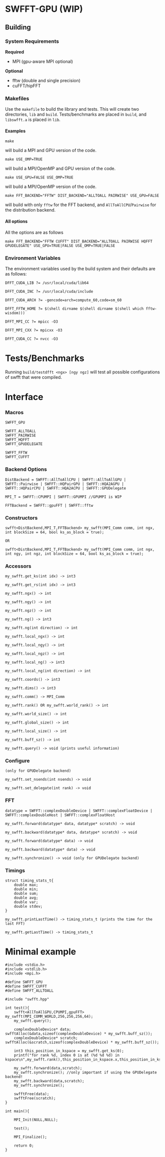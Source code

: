 # SWFFT-GPU (WIP)

## Building

### System Requirements

**Required**

* MPI (gpu-aware MPI optional)

**Optional**

* fftw (double and single precision)
* cuFFT/hipFFT

### Makefiles

Use the `makefile` to build the library and tests. This will create two directories, `lib` and `build`. Tests/benchmarks are placed in `build`, and `libswfft.a` is placed in `lib`.

#### Examples

```
make
```

will build a MPI and GPU version of the code.


```
make USE_OMP=TRUE
```

will build a MPI/OpenMP and GPU version of the code.


```
make USE_GPU=FALSE USE_OMP=TRUE
```

will build a MPI/OpenMP version of the code.


```
make FFT_BACKEND="FFTW" DIST_BACKEND="ALLTOALL PAIRWISE" USE_GPU=FALSE
```

will build with only `fftw` for the FFT backend, and `AllToAllCPU`/`Pairwise` for the distribution backend.

#### All options

All the options are as follows

```
make FFT_BACKEND="FFTW CUFFT" DIST_BACKEND="ALLTOALL PAIRWISE HQFFT GPUDELEGATE" USE_GPU=TRUE|FALSE USE_OMP=TRUE|FALSE
```

### Environment Variables

The environment variables used by the build system and their defaults are as follows:

```
DFFT_CUDA_LIB ?= /usr/local/cuda/lib64

DFFT_CUDA_INC ?= /usr/local/cuda/include

DFFT_CUDA_ARCH ?= -gencode=arch=compute_60,code=sm_60

DFFT_FFTW_HOME ?= $(shell dirname $(shell dirname $(shell which fftw-wisdom)))

DFFT_MPI_CC ?= mpicc -O3

DFFT_MPI_CXX ?= mpicxx -O3

DFFT_CUDA_CC ?= nvcc -O3
```

# Tests/Benchmarks

Running `build/testdfft <ngx> [ngy ngz]` will test all possible configurations of swfft that were compiled.

# Interface

### Macros
```
SWFFT_GPU

SWFFT_ALLTOALL
SWFFT_PAIRWISE
SWFFT_HQFFT
SWFFT_GPUDELEGATE

SWFFT_FFTW
SWFFT_CUFFT
```

### Backend Options
```
DistBackend = SWFFT::AllToAllCPU | SWFFT::AllToAllGPU | SWFFT::Pairwise | SWFFT::HQPairGPU | SWFFT::HQA2AGPU | SWFFT::HQPairCPU | SWFFT::HQA2ACPU | SWFFT::GPUDelegate

MPI_T = SWFFT::CPUMPI | SWFFT::GPUMPI //GPUMPI is WIP

FFTBackend = SWFFT::gpuFFT | SWFFT::fftw
```

### Constructors
```
swfft<DistBackend,MPI_T,FFTBackend> my_swfft(MPI_Comm comm, int ngx, int blockSize = 64, bool ks_as_block = true);

OR

swfft<DistBackend,MPI_T,FFTBackend> my_swfft(MPI_Comm comm, int ngx, int ngy, int ngz, int blockSize = 64, bool ks_as_block = true);
```

### Accessors
```
my_swfft.get_ks(int idx) -> int3

my_swfft.get_rs(int idx) -> int3

my_swfft.ngx() -> int

my_swfft.ngy() -> int

my_swfft.ngz() -> int

my_swfft.ng() -> int3

my_swfft.ng(int direction) -> int

my_swfft.local_ngx() -> int

my_swfft.local_ngy() -> int

my_swfft.local_ngz() -> int

my_swfft.local_ng() -> int3

my_swfft.local_ng(int direction) -> int

my_swfft.coords() -> int3

my_swfft.dims() -> int3

my_swfft.comm() -> MPI_Comm

my_swfft.rank() OR my_swfft.world_rank() -> int

my_swfft.world_size() -> int

my_swfft.global_size() -> int

my_swfft.local_size() -> int

my_swfft.buff_sz() -> int

my_swfft.query() -> void (prints useful information)
```

### Configure
```
(only for GPUDelegate backend)

my_swfft.set_nsends(int nsends) -> void

my_swfft.set_delegate(int rank) -> void
```

### FFT
```
datatype = SWFFT::complexDoubleDevice | SWFFT::complexFloatDevice | SWFFT::complexDoubleHost | SWFFT::complexFloatHost

my_swfft.forward(datatype* data, datatype* scratch) -> void

my_swfft.backward(datatype* data, datatype* scratch) -> void

my_swfft.forward(datatype* data) -> void

my_swfft.backward(datatype* data) -> void

my_swfft.synchronize() -> void (only for GPUDelegate backend)
```

### Timings
```
struct timing_stats_t{
    double max;
    double min;
    double sum;
    double avg;
    double var;
    double stdev;
}

my_swfft.printLastTime() -> timing_stats_t (prints the time for the last FFT)

my_swfft.getLastTime() -> timing_stats_t
```

# Minimal example

```
#include <stdio.h>
#include <stdlib.h>
#include <mpi.h>

#define SWFFT_GPU
#define SWFFT_CUFFT
#define SWFFT_ALLTOALL

#include "swfft.hpp"

int test(){
    swfft<AllToAllGPU,CPUMPI,gpuFFT> my_swfft(MPI_COMM_WORLD,256,256,256,64);
    my_swfft.query();

    complexDoubleDevice* data; swfftAlloc(&data,sizeof(complexDoubleDevice) * my_swfft.buff_sz());
    complexDoubleDevice* scratch; swfftAlloc(&scratch,sizeof(complexDoubleDevice) * my_swfft.buff_sz());

    int3 this_position_in_kspace = my_swfft.get_ks(0);
    printf("for rank %d, index 0 is at (%d %d %d) in kspace\n",my_swfft.rank(),this_position_in_kspace.x,this_position_in_kspace.y,this_position_in_kspace.z);

    my_swfft.forward(data,scratch);
    my_swfft.synchronize(); //only important if using the GPUDelegate backend!
    my_swfft.backward(data,scratch);
    my_swfft.synchronize();

    swfftFree(data);
    swfftFree(scratch);
}

int main(){

    MPI_Init(NULL,NULL);

    test();

    MPI_Finalize();

    return 0;
}
```